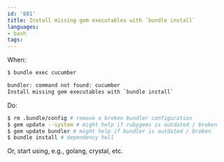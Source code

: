 ```yaml
---
id: '801'
title: Install missing gem executables with `bundle install`
languages:
- bash
tags:
---
```

When:
```bash
$ bundle exec cucumber

bundler: command not found: cucumber
Install missing gem executables with `bundle install`
```

Do:
```bash
$ rm .bundle/config # remove a broken bundler configuration
$ gem update --system # might help if rubygems is outdated / broken
$ gem update bundler # might help if bundler is outdated / broken
$ bundle install # dependency hell
```

Or, start using, e.g., golang, crystal, etc.
